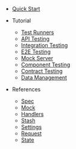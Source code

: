- [Quick Start](quick-start.md)

- Tutorial
  - [Test Runners](test-runners.md)
  - [API Testing](api-testing.md)
  - [Integration Testing](integration-testing.md)
  - [E2E Testing](e2e-testing.md)
  - [Mock Server](mock-server.md)
  - [Component Testing](component-testing.md)
  - [Contract Testing](contract-testing.md)
  - [Data Management](data-management.md)

- References
  - [Spec](spec.md)
  - [Mock](mock.md)
  - [Handlers](handlers.md)
  - [Stash](stash.md)
  - [Settings](settings.md)
  - [Request](request.md)
  - [State](state.md)